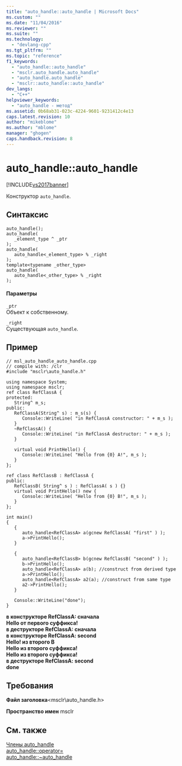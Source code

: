 ```yaml
---
title: "auto_handle::auto_handle | Microsoft Docs"
ms.custom: ""
ms.date: "11/04/2016"
ms.reviewer: ""
ms.suite: ""
ms.technology: 
  - "devlang-cpp"
ms.tgt_pltfrm: ""
ms.topic: "reference"
f1_keywords: 
  - "auto_handle::auto_handle"
  - "msclr.auto_handle.auto_handle"
  - "auto_handle.auto_handle"
  - "msclr::auto_handle::auto_handle"
dev_langs: 
  - "C++"
helpviewer_keywords: 
  - "auto_handle - метод"
ms.assetid: 0b68ab31-023c-4224-9601-9231412c4e13
caps.latest.revision: 10
author: "mikeblome"
ms.author: "mblome"
manager: "ghogen"
caps.handback.revision: 8
---
```

# auto_handle::auto_handle
[!INCLUDE[vs2017banner](../assembler/inline/includes/vs2017banner.md)]

Конструктор `auto_handle`.  
  
## Синтаксис  
  
```  
auto_handle();  
auto_handle(  
   _element_type ^ _ptr  
);  
auto_handle(  
   auto_handle<_element_type> % _right  
);  
template<typename _other_type>  
auto_handle(  
   auto_handle<_other_type> % _right  
);  
```  
  
#### Параметры  
 `_ptr`  
 Объект к собственному.  
  
 `_right`  
 Существующая `auto_handle`.  
  
## Пример  
  
```  
// msl_auto_handle_auto_handle.cpp  
// compile with: /clr  
#include "msclr\auto_handle.h"  
  
using namespace System;  
using namespace msclr;  
ref class RefClassA {  
protected:  
   String^ m_s;     
public:  
   RefClassA(String^ s) : m_s(s) {  
      Console::WriteLine( "in RefClassA constructor: " + m_s );  
   }  
   ~RefClassA() {  
      Console::WriteLine( "in RefClassA destructor: " + m_s );  
   }  
  
   virtual void PrintHello() {  
      Console::WriteLine( "Hello from {0} A!", m_s );  
   }  
};  
  
ref class RefClassB : RefClassA {  
public:     
   RefClassB( String^ s ) : RefClassA( s ) {}  
   virtual void PrintHello() new {  
      Console::WriteLine( "Hello from {0} B!", m_s );  
   }  
};  
  
int main()  
{  
   {  
      auto_handle<RefClassA> a(gcnew RefClassA( "first" ) );  
      a->PrintHello();  
   }  
  
   {  
      auto_handle<RefClassB> b(gcnew RefClassB( "second" ) );  
      b->PrintHello();  
      auto_handle<RefClassA> a(b); //construct from derived type  
      a->PrintHello();  
      auto_handle<RefClassA> a2(a); //construct from same type  
      a2->PrintHello();  
   }  
  
   Console::WriteLine("done");  
}  
```  
  
  **в конструкторе RefClassA: сначала**  
**Hello от первого суффикса\!**  
**в деструкторе RefClassA: сначала**  
**в конструкторе RefClassA: second**  
**Hello\! из второго B**  
**Hello из второго суффикса\!**  
**Hello из второго суффикса\!**  
**в деструкторе RefClassA: second**  
**done**   
## Требования  
 **Файл заголовка**\<msclr\\auto\_handle.h\>  
  
 **Пространство имен** msclr  
  
## См. также  
 [Члены auto\_handle](../dotnet/auto-handle-members.md)   
 [auto\_handle::operator\=](../dotnet/auto-handle-operator-assign.md)   
 [auto\_handle::~auto\_handle](../dotnet/auto-handle-tilde-auto-handle.md)
